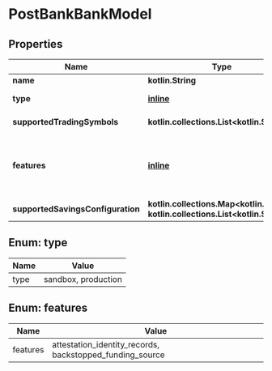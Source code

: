 
# PostBankBankModel

## Properties
Name | Type | Description | Notes
------------ | ------------- | ------------- | -------------
**name** | **kotlin.String** | The bank&#39;s name. | 
**type** | [**inline**](#Type) | The bank&#39;s type. At present, only **sandbox** is supported. | 
**supportedTradingSymbols** | **kotlin.collections.List&lt;kotlin.String&gt;** | The bank&#39;s list of supported trading symbols. | 
**features** | [**inline**](#kotlin.collections.List&lt;Features&gt;) | The bank&#39;s enabled features. At present, both **attestation_identity_records** and **backstopped_funding_source** must be set. | 
**supportedSavingsConfiguration** | **kotlin.collections.Map&lt;kotlin.String, kotlin.collections.List&lt;kotlin.String&gt;&gt;** | The bank&#39;s list of supported savings asset by provider. |  [optional]


<a name="Type"></a>
## Enum: type
Name | Value
---- | -----
type | sandbox, production


<a name="kotlin.collections.List<Features>"></a>
## Enum: features
Name | Value
---- | -----
features | attestation_identity_records, backstopped_funding_source



